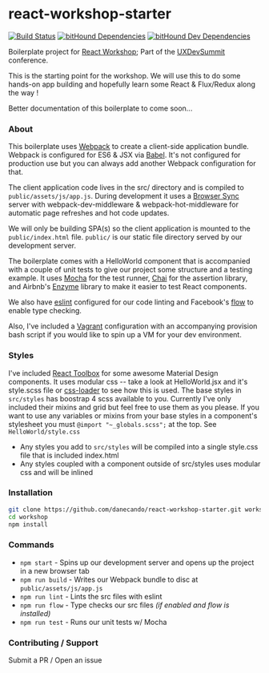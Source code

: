 react-workshop-starter
====

[![Build Status](https://travis-ci.org/danecando/react-workshop-starter.svg)](https://travis-ci.org/danecando/react-workshop-starter) [![bitHound Dependencies](https://www.bithound.io/github/danecando/react-workshop-starter/badges/dependencies.svg)](https://www.bithound.io/github/danecando/react-workshop-starter/master/dependencies/npm) [![bitHound Dev Dependencies](https://www.bithound.io/github/danecando/react-workshop-starter/badges/devDependencies.svg)](https://www.bithound.io/github/danecando/react-workshop-starter/master/dependencies/npm)

Boilerplate project for [React Workshop](https://github.com/danecando/react-workshop); Part of the [UXDevSummit](http://uxdsummit.com/) conference.

This is the starting point for the workshop. We will use this to do some hands-on app building and hopefully learn some React & Flux/Redux along the way !

Better documentation of this boilerplate to come soon...

### About

This boilerplate uses [Webpack](https://webpack.github.io) to create a client-side application bundle. Webpack is configured for ES6 & JSX via [Babel](http://babeljs.io/). It's not configured for production use but you can always add another Webpack configuration for that. 

The client application code lives in the src/ directory and is compiled to `public/assets/js/app.js`. During development it uses a [Browser Sync](browsersync.io) server with webpack-dev-middleware & webpack-hot-middleware for automatic page refreshes and hot code updates.

We will only be building SPA(s) so the client application is mounted to the `public/index.html` file. `public/` is our static file directory served by our development server.

The boilerplate comes with a HelloWorld component that is accompanied with a couple of unit tests to give our project some structure and a testing example. It uses [Mocha](https://mochajs.org/) for the test runner, [Chai](http://chaijs.com/) for the assertion library, and Airbnb's [Enzyme](http://airbnb.io/enzyme/) library to make it easier to test React components.

We also have [eslint](http://eslint.org/) configured for our code linting and Facebook's [flow](http://flowtype.org/) to enable type checking.

Also, I've included a [Vagrant](https://www.vagrantup.com/) configuration with an accompanying provision bash script if you would like to spin up a VM for your dev environment.
 
 ### Styles
 
 I've included [React Toolbox](http://react-toolbox.com/#/) for some awesome Material Design components. It uses modular css -- take a look at HelloWorld.jsx and it's style.scss file or [css-loader](https://github.com/webpack/css-loader) to see how this is used.
 The base styles in `src/styles` has boostrap 4 scss available to you. Currently I've only included their mixins and grid but feel free to use them as you please. If you want to use any variables or mixins from your base styles in a component's stylesheet you must `@import "~_globals.scss";` at the top. See `HelloWorld/style.css`
 * Any styles you add to `src/styles` will be compiled into a single style.css file that is included index.html
 * Any styles coupled with a component outside of src/styles uses modular css and will be inlined

### Installation

```bash
git clone https://github.com/danecando/react-workshop-starter.git workshop
cd workshop
npm install
```

### Commands

* `npm start` - Spins up our development server and opens up the project in a new browser tab
* `npm run build` - Writes our Webpack bundle to disc at `public/assets/js/app.js`
* `npm run lint` - Lints the src files with eslint
* `npm run flow` - Type checks our src files *(if enabled and flow is installed)*
* `npm run test` - Runs our unit tests w/ Mocha

### Contributing / Support

Submit a PR / Open an issue




